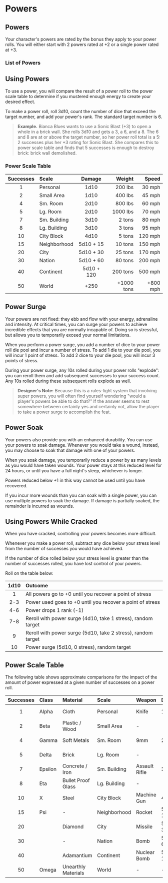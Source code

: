 # Powers

## Powers 
Your character's powers are rated by the bonus they apply to your power rolls. You will either start with 2 powers rated at +2 or a single power rated at +3. 

### List of Powers

## Using Powers 
To use a power, you will compare the result of a power roll to the power scale table to determine if you mustered enough energy to create your desired effect.

To make a power roll, roll 3d10, count the number of dice that exceed the target number, and add your power's rank. The standard target number is 6.

> **Example.** Bianca Blues wants to use a Sonic Blast (+3) to open a whole in a brick wall. She rolls 3d10 and gets a 3, a 6, and a 8. The 6 and 8 are at or above the target number, so her power roll total is a 5: 2 successes plus her +3 rating for Sonic Blast. She compares this to power scale table and finds that 5 successes is enough to destroy brick: brick wall demolished. 

### Power Scale Table

Successes|Scale|Damage|Weight|Speed|
| :-: | :- | :-: | -: | -: |
1|Personal|1d10|200 lbs|30 mph|
2|Small Area|1d10|400 lbs|45 mph|
4|Sm. Room|2d10|800 lbs|60 mph|
5|Lg. Room|2d10|1000 lbs|70 mph|
7|Sm. Building|3d10|2 tons|80 mph|
8|Lg. Building|3d10|3 tons|95 mph|
10|City Block|4d10|5 tons|120 mph|
15|Neighborhood|5d10 + 15|10 tons|150 mph|
20|City|5d10 + 30|25 tons|170 mph|
30|Nation|5d10 + 60|80 tons|200 mph|
40|Continent|5d10 + 120|200 tons|500 mph|
50|World| +250 | +1000 tons| +800 mph|

## Power Surge
Your powers are not fixed: they ebb and flow with your energy, adrenaline and intensity. At critical times, you can surge your powers to achieve incredible effects that you are normally incapable of. Doing so is stressful, but allows you to temporarily exceed your normal limitations.

When you perform a power surge, you add a number of dice to your power roll die pool and incur a number of stress. To add 1 die to your die pool, you will incur 1 point of stress. To add 2 dice to your die pool, you will incur 3 points of stress. 

During your power surge, any 10s rolled during your power rolls "explode": you can reroll them and add subsequent successes to your success count. Any 10s rolled during these subsequent rolls explode as well.

> **Designer's Note:** Because this is a rules-light system that involving super powers, you will often find yourself wondering "would a player's powers be able to do that?" If the answer seems to rest somewhere between certainly yes and certainly not, allow the player to take a power surge to accomplish the feat.

## Power Soak
Your powers also provide you with an enhanced durability. You can use your powers to soak damage. Whenever you would take a wound, instead, you may choose to soak that damage with one of your powers.

When you soak damage, you temporarily reduce a power by as many levels as you would have taken wounds. Your power stays at this reduced level for 24 hours, or until you have a full night's sleep, whichever is longer.

Powers reduced below +1 in this way cannot be used until you have recovered.

If you incur more wounds than you can soak with a single power, you can use multiple powers to soak the damage. If damage is partially soaked, the remainder is incurred as wounds.

## Using Powers While Cracked
When you have cracked, controlling your powers becomes more difficult.

Whenever you make a power roll, subtract any dice below your stress level from the number of successes you would have achieved.

If the number of dice rolled below your stress level is greater than the number of successes rolled, you have lost control of your powers.

Roll on the table below:

| 1d10 | Outcome |
| :-: | :- |
| 1 | All powers go to +0 until you recover a point of stress
| 2-3 | Power used goes to +0 until you recover a point of stress | 
| 4-6 | Power drops 1 rank (-1)
| 7-8 | Reroll with power surge (4d10, take 1 stress), random target
| 9 | Reroll with power surge (5d10, take 2 stress), random target
| 10 | Power surge (5d10, 0 stress), random target


## Power Scale Table

The following table shows approximate comparisons for the impact of the amount of power expressed at a given number of successes on a power roll.

Successes|Class|Material|Scale|Weapon|Damage|Weight|Speed|
|:-: | :- | :- | :- | :- | :- | -: | -: |
1|Alpha|Cloth|Personal|Knife|1d10|200 lbs|30 mph|
2|Beta|Plastic / Wood|Small Area|-||400 lbs|45 mph|
4|Gamma|Soft Metals|Sm. Room|9mm|2d10|800 lbs|60 mph|
5|Delta|Brick|Lg. Room|-||1000 lbs|70 mph|
7|Epsilon|Concrete / Iron|Sm. Building|Assault Rifle|3d10|2 tons|80 mph|
8|Eta|Bullet Proof Glass|Lg. Building|-||3 tons|95 mph|
10|X|Steel|City Block|Machine Gun|4d10|5 tons|120 mph|
15|Psi|-|Neighborhood|Rocket|5d10 + 15|10 tons|150 mph|
20||Diamond|City|Missile |5d10 + 30|25 tons|170 mph|
30||-|Nation|Bomb|5d10 + 60|80 tons|200 mph|
40||Adamantium|Continent|Nuclear Bomb|5d10 + 120|200 tons|500 mph|
50|Omega|Unearthly Materials|World|-|-|1000 tons|800 mph|